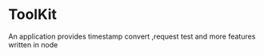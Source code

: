 # ToolKit
An application provides timestamp convert ,request test and more features written in node
